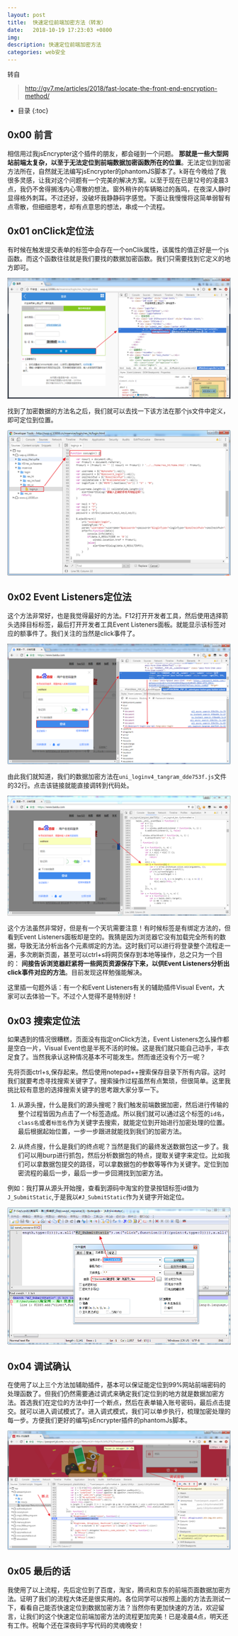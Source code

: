 ```yaml
---
layout: post
title:  快速定位前端加密方法（转发）
date:   2018-10-19 17:23:03 +0800
img:
description: 快速定位前端加密方法
categories: web安全
---
```


转自
> http://gv7.me/articles/2018/fast-locate-the-front-end-encryption-method/

* 目录
{:toc}

## 0x00 前言 

相信用过我jsEncrypter这个插件的朋友，都会碰到一个问题。 **那就是一些大型网站前端太复杂，以至于无法定位到前端数据加密函数所在的位置**。无法定位到加密方法所在，自然就无法编写jsEncrypter的phantomJS脚本了。k哥在今晚给了我很多灵感，让我对这个问题有一个完美的解决方案。以至于现在已是12号的凌晨3点，我仍不舍得搁浅内心零散的想法。窗外稍许的车辆略过的轰鸣，在夜深人静时显得格外刺耳。不过还好，没破坏我静静码字感觉。下面让我慢慢将这简单弱智有点零散，但细细思考，却有点意思的想法，串成一个流程。

## 0x01 onClick定位法

有时候在触发提交表单的标签中会存在一个onClik属性，该属性的值正好是一个js函数。而这个函数往往就是我们要找的数据加密函数。我们只需要找到它定义的地方即可。

![图1-通过onClick属性定位](\assets\img\ecnrypt\1.png)

找到了加密数据的方法名之后，我们就可以去找一下该方法在那个js文件中定义，即可定位到位置。

![图2-通过onClick定位到的方法](\assets\img\ecnrypt\2.png)

## 0x02 Event Listeners定位法

这个方法非常好，也是我觉得最好的方法。F12打开开发者工具，然后使用选择箭头选择目标标签，最后打开开发者工具Event Listeners面板。就能显示该标签对应的额事件了。我们关注的当然是click事件了。

![图3-通过Event Listeners定位](\assets\img\ecnrypt\3.png)

由此我们就知道，我们的数据加密方法在`uni_loginv4_tangram_dde753f.js`文件的32行。点击该链接就能直接调转到代码处。

![图4-通过Event Listeners定位的代码](\assets\img\ecnrypt\4.png)

这个方法虽然非常好，但是有一个天坑需要注意！有时候标签是有绑定方法的，但看到Event Listeners面板却是空的。我猜是因为浏览器它没有加载完全所有的数据，导致无法分析出各个元素绑定的方法。这时我们可以进行将登录整个流程走一遍，多次刷新页面，甚至可以ctrl+s将网页保存到本地等操作，总之只为一个目的： **间接告诉浏览器赶紧将一些网页资源保存下来，以供Event Listeners分析出click事件对应的方法**。目前发现这样勉强能解决。

这里插一句题外话：有一个和Event Listeners有关的辅助插件Visual Event，大家可以去体验一下。不过个人觉得不是特别好！

## 0x03 搜索定位法

如果遇到的情况很糟糕，页面没有指定onClick方法，Event Listeners怎么操作都是空白一片，Visual Event也是半死不活的时候。这是我们就只能自己动手，丰衣足食了。当然我承认这种情况基本不可能发生。然而谁还没有个万一呢？

先将页面ctrl+s,保存起来。然后使用notepad++搜索保存目录下所有内容。这时我们就要考虑寻找搜索关键字了。搜索操作过程虽然有点繁琐，但很简单。这里我挑比较有意思的选择搜索关键字的思考跟大家分享一下。

1. 从源头搜，什么是我们的源头搜呢？我们触发前端数据加密，然后进行传输的整个过程皆因为点击了一个标签造成。所以我们就可以通过这个标签的`id名`，`class名`或者`标签名`作为关键字去搜索，就能定位到开始进行加密处理的位置。最后根据起始位置，一步一步跟进就能找到我们的加密方法。

2. 从终点搜，什么是我们的终点呢？当然是我们的最终发送数据包这一步了。我们可以用burp进行抓包，然后分析数据包的特点，提取关键字来定位。比如我们可以拿数据包提交的路径，可以拿数据包的参数等等作为关键字。定位到加密流程的最后一步，最后一步一步回溯找到加密方法。

例如：我打算从源头开始搜，查看到源码中淘宝的登录按钮标签id值为`J_SubmitStatic`,于是我以`#J_SubmitStatic`作为关键字开始定位。

![图5-通过关键定位](\assets\img\ecnrypt\5.png)

## 0x04 调试确认

在使用了以上三个方法加辅助插件，基本可以保证能定位到99%网站前端密码的处理函数了。但我们仍然需要通过调式来确定我们定位到的地方就是数据加密方法。首选我们在定位的方法中打一个断点，然后在表单输入账号密码，最后点击提交。就可以进入调试模式了。进入调式模式，我们可以单步执行，梳理加密处理的每一步。方便我们更好的编写jsEncrypter插件的phantomJs脚本。

![图6-调试确认](\assets\img\ecnrypt\6.png)

## 0x05 最后的话

我使用了以上流程，先后定位到了百度，淘宝，腾讯和京东的前端页面数据加密方法。证明了我们的流程大体还是很实用的。各位同学可以按照上面的方法去测试一下，看看自己能否快速定位到数据加密方法？当然你有更加快速的方法，欢迎留言，让我们的这个快速定位前端加密方法的流程更加完美！已是凌晨4点，明天还有工作。祝每个还在深夜码字写代码的灵魂晚安！